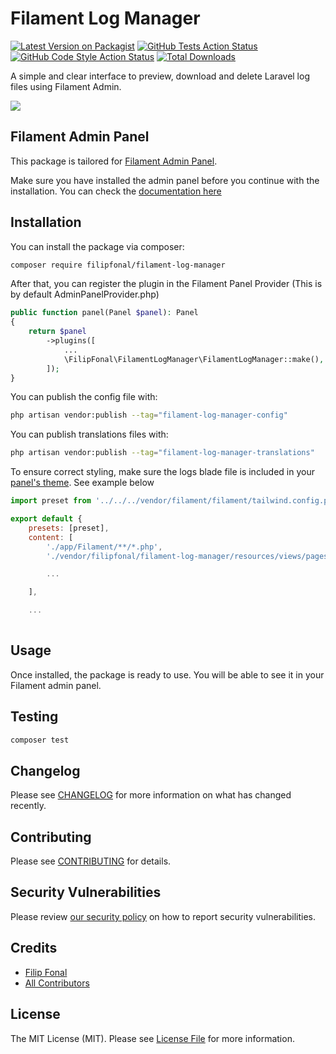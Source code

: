 # Filament Log Manager

[![Latest Version on Packagist](https://img.shields.io/packagist/v/filipfonal/filament-log-manager.svg?style=flat-square)](https://packagist.org/packages/filipfonal/filament-log-manager)
[![GitHub Tests Action Status](https://img.shields.io/github/actions/workflow/status/filipfonal/filament-log-manager/run-tests.yml?branch=main&label=tests)](https://github.com/filipfonal/filament-log-manager/actions?query=workflow%3Arun-tests+branch%3Amain)
[![GitHub Code Style Action Status](https://img.shields.io/github/actions/workflow/status/filipfonal/filament-log-manager/fix-php-code-style-issues.yml?branch=main&label=code%20style)](https://github.com/filipfonal/filament-log-manager/actions?query=workflow%3A"Fix+PHP+code+style+issues"+branch%3Amain)
[![Total Downloads](https://img.shields.io/packagist/dt/filipfonal/filament-log-manager.svg?style=flat-square)](https://packagist.org/packages/filipfonal/filament-log-manager)

A simple and clear interface to preview, download and delete Laravel log files using Filament Admin.

![](./.github/resources/screenshot_light_mode.png)

## Filament Admin Panel

This package is tailored for [Filament Admin Panel](https://filamentphp.com/).

Make sure you have installed the admin panel before you continue with the installation. You can check the [documentation here](https://filamentphp.com/docs/admin)

## Installation

You can install the package via composer:

```bash
composer require filipfonal/filament-log-manager
```

After that, you can register the plugin in the Filament Panel Provider (This is by default AdminPanelProvider.php)

```php
public function panel(Panel $panel): Panel
{
    return $panel
        ->plugins([
            ...
            \FilipFonal\FilamentLogManager\FilamentLogManager::make(),
        ]);
}
```

You can publish the config file with:

```bash
php artisan vendor:publish --tag="filament-log-manager-config"
```

You can publish translations files with:

```bash
php artisan vendor:publish --tag="filament-log-manager-translations"
```

To ensure correct styling, make sure the logs blade file is included in your [panel's theme](https://filamentphp.com/docs/3.x/panels/themes#creating-a-custom-theme). See example below
```js
import preset from '../../../vendor/filament/filament/tailwind.config.preset'

export default {
    presets: [preset],
    content: [
        './app/Filament/**/*.php',
        './vendor/filipfonal/filament-log-manager/resources/views/pages/logs.blade.php',

        ...

    ],

    ...
    
```

## Usage

Once installed, the package is ready to use. You will be able to see it in your Filament admin panel.

## Testing

```bash
composer test
```

## Changelog

Please see [CHANGELOG](CHANGELOG.md) for more information on what has changed recently.

## Contributing

Please see [CONTRIBUTING](CONTRIBUTING.md) for details.

## Security Vulnerabilities

Please review [our security policy](../../security/policy) on how to report security vulnerabilities.

## Credits

- [Filip Fonal](https://github.com/filipfonal)
- [All Contributors](../../contributors)

## License

The MIT License (MIT). Please see [License File](LICENSE.md) for more information.
